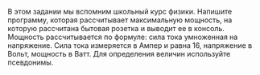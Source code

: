 В этом задании мы вспомним школьный курс физики. Напишите программу, которая рассчитывает максимальную мощность, на которую рассчитана бытовая розетка и выводит ее в консоль. Мощность рассчитывается по формуле: сила тока умноженная на напряжение. Сила тока измеряется в Ампер и равна 16, напряжение в Вольт, мощность в Ватт. Для определения величин используйте псевдонимы.
